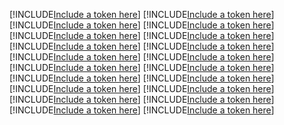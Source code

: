 [!INCLUDE[Include a token here](refs1526629882371/r1.md)]
[!INCLUDE[Include a token here](refs1526629882371/r2.md)]
[!INCLUDE[Include a token here](refs1526629882371/r3.md)]
[!INCLUDE[Include a token here](refs1526629882371/r4.md)]
[!INCLUDE[Include a token here](refs1526629882371/r5.md)]
[!INCLUDE[Include a token here](refs1526629882371/r6.md)]
[!INCLUDE[Include a token here](refs1526629882371/r7.md)]
[!INCLUDE[Include a token here](refs1526629882371/r8.md)]
[!INCLUDE[Include a token here](refs1526629882371/r9.md)]
[!INCLUDE[Include a token here](refs1526629882371/r10.md)]
[!INCLUDE[Include a token here](refs1526629882371/r11.md)]
[!INCLUDE[Include a token here](refs1526629882371/r12.md)]
[!INCLUDE[Include a token here](refs1526629882371/r13.md)]
[!INCLUDE[Include a token here](refs1526629882371/r14.md)]
[!INCLUDE[Include a token here](refs1526629882371/r15.md)]
[!INCLUDE[Include a token here](refs1526629882371/r16.md)]
[!INCLUDE[Include a token here](refs1526629882371/r17.md)]
[!INCLUDE[Include a token here](refs1526629882371/r18.md)]
[!INCLUDE[Include a token here](refs1526629882371/r19.md)]
[!INCLUDE[Include a token here](refs1526629882371/r20.md)]
